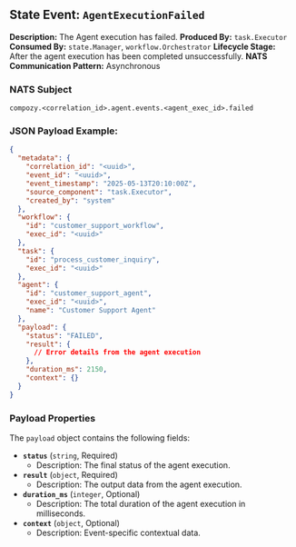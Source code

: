 ## State Event: `AgentExecutionFailed`

**Description:** The Agent execution has failed.
**Produced By:** `task.Executor`
**Consumed By:** `state.Manager`, `workflow.Orchestrator`
**Lifecycle Stage:** After the agent execution has been completed unsuccessfully.
**NATS Communication Pattern:** Asynchronous

### NATS Subject

`compozy.<correlation_id>.agent.events.<agent_exec_id>.failed`

### JSON Payload Example:

```json
{
  "metadata": {
    "correlation_id": "<uuid>",
    "event_id": "<uuid>",
    "event_timestamp": "2025-05-13T20:10:00Z",
    "source_component": "task.Executor",
    "created_by": "system"
  },
  "workflow": {
    "id": "customer_support_workflow",
    "exec_id": "<uuid>"
  },
  "task": {
    "id": "process_customer_inquiry",
    "exec_id": "<uuid>"
  },
  "agent": {
    "id": "customer_support_agent",
    "exec_id": "<uuid>",
    "name": "Customer Support Agent"
  },
  "payload": {
    "status": "FAILED",
    "result": {
      // Error details from the agent execution
    },
    "duration_ms": 2150,
    "context": {}
  }
}
```

### Payload Properties

The `payload` object contains the following fields:
-   **`status`** (`string`, Required)
    -   Description: The final status of the agent execution.
-   **`result`** (`object`, Required)
    -   Description: The output data from the agent execution.
-   **`duration_ms`** (`integer`, Optional)
    -   Description: The total duration of the agent execution in milliseconds.
-   **`context`** (`object`, Optional)
    -   Description: Event-specific contextual data.
